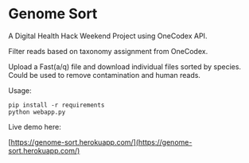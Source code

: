 # Genome Sort

A Digital Health Hack Weekend Project using OneCodex API.

Filter reads based on taxonomy assignment from OneCodex.

Upload a Fast(a/q) file and download individual files sorted by species. Could be used to remove contamination and human reads.

Usage:

    pip install -r requirements
    python webapp.py

Live demo here:

[https://genome-sort.herokuapp.com/](https://genome-sort.herokuapp.com/)
